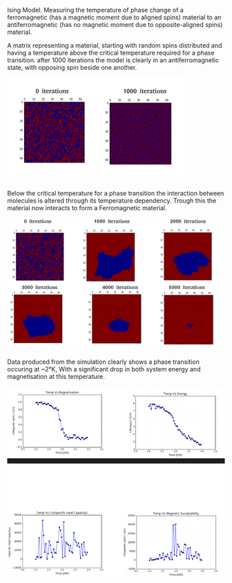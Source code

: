 
Ising Model.
Measuring the temperature of phase change of a ferromagnetic (has a magnetic moment due to aligned spins) material to an antiferromagnetic (has no magnetic moment due to opposite-aligned spins) material. 

A matrix representing a material, starting with random spins distributed and having a temperature above the critical temperature required for a phase transition. after 1000 iterations the model is clearly in an antiferromagnetic state, with opposing spin beside one another.

![alt text](ising_disorder.PNG)

Below the critical temperature for a phase transition the interaction between molecules is altered through its temperature dependency. Trough this the material now interacts to form a Ferromagnetic material.

![alt text](Ising_state_change.PNG)

Data produced from the simulation clearly shows a phase transition occuring at ~2°K, With a significant drop in both system energy and magnetisation at this temperature. 

![alt text](Phase_transition.PNG)

